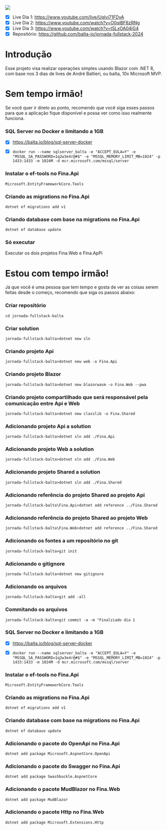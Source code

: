 ![](https://d335luupugsy2.cloudfront.net/cms/files/55993/1714398976/$e5d5hnqw2sh)

- [x] Live Dia 1: https://www.youtube.com/live/Uqlvj71FDyA
- [x] Live Dia 2: https://www.youtube.com/watch?v=O0qiBF6zRNg
- [x] Live Dia 3: https://www.youtube.com/watch?v=tSLxOA04jG4
- [x] Repositório: https://github.com/balta-io/jornada-fullstack-2024

# Introdução

Esse projeto visa realizar operações simples usando Blazor com .NET 8, com base nos 3 dias de lives de André Baltieri, ou balta, 10x Microsoft MVP.

# Sem tempo irmão!

Se você quer ir direto ao ponto, recomendo que você siga esses passos para que a aplicação fique disponível e possa ver como isso realmente funciona.

### SQL Server no Docker e limitando a 1GB
- [x] https://balta.io/blog/sql-server-docker

- [x] ``docker run --name sqlserver_balta -e "ACCEPT_EULA=Y" -e "MSSQL_SA_PASSWORD=1q2w3e4r@#$" -e "MSSQL_MEMORY_LIMIT_MB=1024" -p 1433:1433 -m 1024M -d mcr.microsoft.com/mssql/server``

### Instalar o ef-tools no Fina.Api
``Microsoft.EntityFrameworkCore.Tools``

### Criando as migrations no Fina.Api
``dotnet ef migrations add v1``

### Criando database com base na migrations no Fina.Api
``dotnet ef database update``

### Só executar
Executar os dois projetos Fina.Web e Fina.ApPi

# Estou com tempo irmão!

Já que você é uma pessoa que tem tempo e gosta de ver as coisas serem feitas desde o começo, recomendo que siga os passos abaixo:

### Criar repositório
``cd jornada-fullstack-balta``

### Criar solution
``jornada-fullstack-balta>dotnet new sln``

### Criando projeto Api
``jornada-fullstack-balta>dotnet new web -o Fina.Api``

### Criando projeto Blazor
``jornada-fullstack-balta>dotnet new blazorwasm -o Fina.Web --pwa``

### Criando projeto compartilhado que será responsável pela comunicação entre Api e Web
``jornada-fullstack-balta>dotnet new classlib -o Fina.Shared``

### Adicionando projeto Api a solution
``jornada-fullstack-balta>dotnet sln add ./Fina.Api``

### Adicionando projeto Web a solution
``jornada-fullstack-balta>dotnet sln add ./Fina.Web``

### Adicionando projeto Shared a solution
``jornada-fullstack-balta>dotnet sln add ./Fina.Shared``

### Adicionando referência do projeto Shared ao projeto Api
``jornada-fullstack-balta\Fina.Api>dotnet add reference ../Fina.Shared``

### Adicionando referência do projeto Shared ao projeto Web
``jornada-fullstack-balta\Fina.Web>dotnet add reference ../Fina.Shared``

### Adicionando os fontes a um repositório no git
``jornada-fullstack-balta>git init``

### Adicionando o gitignore
``jornada-fullstack-balta>dotnet new gitignore``

### Adicionando os arquivos
``jornada-fullstack-balta>git add -all``

### Commitando os arquivos
``jornada-fullstack-balta>git commit -a -m "Finalziado dia 1``

### SQL Server no Docker e limitando a 1GB
- [x] https://balta.io/blog/sql-server-docker

- [x] ``docker run --name sqlserver_balta -e "ACCEPT_EULA=Y" -e "MSSQL_SA_PASSWORD=1q2w3e4r@#$" -e "MSSQL_MEMORY_LIMIT_MB=1024" -p 1433:1433 -m 1024M -d mcr.microsoft.com/mssql/server``

### Instalar o ef-tools no Fina.Api
``Microsoft.EntityFrameworkCore.Tools``

### Criando as migrations no Fina.Api
``dotnet ef migrations add v1``

### Criando database com base na migrations no Fina.Api
``dotnet ef database update``

### Adicionando o pacote do OpenApi no Fina.Api
``dotnet add package Microsoft.AspnetCore.OpenApi``

### Adicionando o pacote do Swagger no Fina.Api 
``dotnet add package Swashbuckle.AspnetCore``

### Adicionando o pacote MudBlazor no Fina.Web
``dotnet add package MudBlazor``

### Adicionando o pacote Http no Fina.Web
``dotnet add package Microsoft.Extensions.Http``
